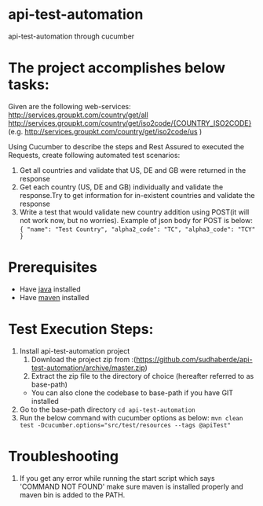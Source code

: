 # api-test-automation
api-test-automation through cucumber

# The project accomplishes below tasks:
Given  are the  following web-services:
http://services.groupkt.com/country/get/all
http://services.groupkt.com/country/get/iso2code/{COUNTRY_ISO2CODE} (e.g. http://services.groupkt.com/country/get/iso2code/us )

Using Cucumber to describe the steps and Rest Assured to executed the Requests, create following automated test scenarios:
1. Get all countries and validate that US, DE and GB were returned in the response
2. Get each country (US, DE and GB) individually and validate the response.Try to get information for in-existent countries and validate the response
3. Write a test that would validate new country addition using POST(it will not work now, but no worries).
Example of json body for POST is below:
`{
  "name": "Test Country",
  "alpha2_code": "TC",
  "alpha3_code": "TCY"
}`

# Prerequisites 
* Have [java](http://www.oracle.com/technetwork/java/javase/downloads/index.html) installed
* Have [maven](http://maven.apache.org/) installed

# Test Execution Steps:
1. Install api-test-automation project
	1. Download the project zip from :(https://github.com/sudhaberde/api-test-automation/archive/master.zip)
	2. Extract the zip file to the directory of choice (hereafter referred to as base-path)
	* You can also clone the codebase to base-path if you have GIT installed
2. Go to the base-path directory 
	`cd api-test-automation`
3. Run the  below command with cucumber options as below:
  `mvn clean test -Dcucumber.options="src/test/resources --tags @apiTest"`
  
  # Troubleshooting
1. If you get any error  while running the start script which says 'COMMAND NOT FOUND' make sure maven is installed properly and maven bin is added to the PATH.
